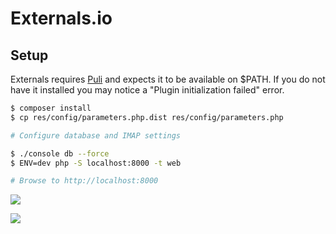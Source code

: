# Externals.io

## Setup

Externals requires [Puli](http://docs.puli.io/en/latest/) and expects it to be
available on $PATH.  If you do not have it installed you may notice a
"Plugin initialization failed" error.

```bash
$ composer install
$ cp res/config/parameters.php.dist res/config/parameters.php

# Configure database and IMAP settings

$ ./console db --force
$ ENV=dev php -S localhost:8000 -t web

# Browse to http://localhost:8000
```

[![](http://i.imgur.com/BrCb8gu.png)](http://externals.io/)

[![](http://i.imgur.com/gD7Let2.png)](http://externals.io/)
